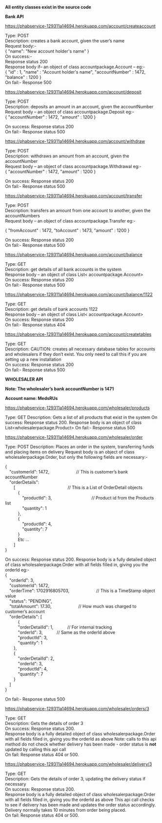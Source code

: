 **All entity classes exist in the source code**

**Bank API**

<https://phabservice-129311a14694.herokuapp.com/account/createaccount>

Type: POST<br>
Description: creates a bank account, given the user’s name<br>
Request body:-<br>
{
    "name": "New account holder's name"
}<br>
On success:-<br>
Response status 200<br>
Response body if– an object of class accountpackage.Account – eg:-<br>
{
    "id" : 1,
    "name" : "Account holder's name",
    "accountNumber" : 1472,
    "balance" : 1200
}<br>
On fail:- Response 500

<https://phabservice-129311a14694.herokuapp.com/account/deposit>

Type: POST<br>
Description: deposits an amount in an account, given the accountNumber<br>
Request body – an object of class accountpackage.Deposit eg:-<br>
{
    "accountNumber" : 1472,
    "amount" : 1200
}<br>

On success: Response status 200<br>
On fail:- Response status 500<br>

<https://phabservice-129311a14694.herokuapp.com/account/withdraw>

Type: POST<br>
Description: withdraws an amount from an account, given the accountNumber<br>
Request body – an object of class accountpackage.Withdrawal eg:-<br>
{
    "accountNumber" : 1472,
    "amount" : 1200
}<br>

On success: Response status 200<br>
On fail:- Response status 500<br>

<https://phabservice-129311a14694.herokuapp.com/account/transfer>

Type: POST<br>
Description: transfers an amount from one account to another, given the accountNumbers<br>
Request body – an object of class accountpackage.Transfer eg:-<br>

{
    "fromAccount" : 1472,
    "toAccount" : 1473,
    "amount" : 1200
}<br>

On success: Response status 200<br>
On fail:- Response status 500<br>

<https://phabservice-129311a14694.herokuapp.com/account/balance>

Type: GET<br>
Description: get details of all bank accounts in the system<br>
Response body – an object of class List\< accountpackage.Account\><br>
On success: Response status 200<br>
On fail:- Response status 500<br>

<https://phabservice-129311a14694.herokuapp.com/account/balance/1122>

Type: GET<br>
Description: get details of bank accounts 1122<br>
Response body – an object of class List\< accountpackage.Account\><br>
On success: Response status 200<br>
On fail:- Response status 404<br>

<https://phabservice-129311a14694.herokuapp.com/account/createtables>

Type: GET<br>
Description: CAUTION: creates all necessary database tables for accounts and wholesalers if they don’t exist. You only need to call this if you are setting up a new installation<br>
On success: Response status 200<br>
On fail:- Response status 500<br>

**WHOLESALER API**

**Note: The wholesaler’s bank accountNumber is 1471**

**Account name: MedsRUs**

<https://phabservice-129311a14694.herokuapp.com/wholesaler/products>

Type: GET
Description: Gets a list of all products that exist in the system
On success: Response status 200.
Response body is an object of class List\<wholesalerpackage.Product\>
On fail:- Response status 500

<https://phabservice-129311a14694.herokuapp.com/wholesaler/order>

Type: POST
Description: Places an order in the system, transferring funds and placing items on delivery
Request body is an object of class wholesalerpackage.Order, but only the following fields are necessary:-

{<br>
&emsp;"customerId": 1472, &emsp;&emsp;&emsp;&emsp;&emsp;&emsp;// This is customer’s bank accountNumber<br>
&emsp;"orderDetails": <br>
&emsp;&emsp;[ &emsp;&emsp;&emsp;&emsp;&emsp;&emsp;&emsp;&emsp;&emsp;&emsp;&emsp;&emsp;// This is a List of OrderDetail objects<br>
&emsp;&emsp;&emsp;{<br>
&emsp;&emsp;&emsp;&emsp;"productId": 3, &emsp;&emsp;&emsp;&emsp;&emsp;&emsp;&emsp;&emsp;&emsp;// Product id from the Products list<br>
&emsp;&emsp;&emsp;&emsp;"quantity": 1<br>
&emsp;&emsp;&emsp;},<br>
&emsp;&emsp;&emsp;{<br>
&emsp;&emsp;&emsp;&emsp;"productId": 4,<br>
&emsp;&emsp;&emsp;&emsp;"quantity": 7<br>
&emsp;&emsp;&emsp;}<br>
&emsp;&emsp;&emsp;Etc …<br>
&emsp;&emsp;]<br>
}<br>

On success: Response status 200.
Response body is a fully detailed object of class wholesalerpackage.Order with all fields filled in, giving you the orderId eg:-<br>
{<br>
&emsp;"orderId": 3,<br>
&emsp;"customerId": 1472,<br>
&emsp;"orderTime": 1702916805703, &emsp;&emsp;&emsp;&emsp;&emsp;&emsp;// This is a TimeStamp object value<br>
&emsp;"status": "PENDING",<br>
&emsp;"totalAmount": 17.30, &emsp;&emsp;&emsp;&emsp;&emsp;&emsp;// How much was charged to customer’s account<br>
&emsp;"orderDetails": [<br>
&emsp;&emsp;&emsp;{<br>
&emsp;&emsp;&emsp;"orderDetailId": 1, &emsp;&emsp;&emsp;// For internal tracking<br>
&emsp;&emsp;&emsp;"orderId": 3, &emsp;&emsp;&emsp;// Same as the orderId above<br>
&emsp;&emsp;&emsp;"productId": 3,<br>
&emsp;&emsp;&emsp;"quantity": 1<br>
&emsp;&emsp;},<br>
&emsp;&emsp;{<br>
&emsp;&emsp;&emsp;"orderDetailId": 2,<br>
&emsp;&emsp;&emsp;"orderId": 3,<br>
&emsp;&emsp;&emsp;"productId": 4,<br>
&emsp;&emsp;&emsp;"quantity": 7<br>
&emsp;&emsp;}<br>
&emsp;]<br>
}<br>

On fail:- Response status 500

<https://phabservice-129311a14694.herokuapp.com/wholesaler/orders/3>

Type: GET<br>
Description: Gets the details of order 3<br>
On success: Response status 200.<br>
Response body is a fully detailed object of class wholesalerpackage.Order with all fields filled in, giving you the orderId as above
Note: calls to this api method do not check whether delivery has been made - order status is **not** updated by calling this api call<br>
On fail: Response status 404 or 500.

<https://phabservice-129311a14694.herokuapp.com/wholesaler/delivery/3>

Type: GET<br>
Description: Gets the details of order 3, updating the delivery status if necessary<br>
On success: Response status 200.<br>
Response body is a fully detailed object of class wholesalerpackage.Order with all fields filled in, giving you the orderId as above
This api call checks to see if delivery has been made and updates the order status accordingly. Delivery normally takes 10 minutes from order being placed.<br>
On fail: Response status 404 or 500.
